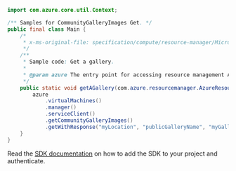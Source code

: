 ```java
import com.azure.core.util.Context;

/** Samples for CommunityGalleryImages Get. */
public final class Main {
    /*
     * x-ms-original-file: specification/compute/resource-manager/Microsoft.Compute/stable/2021-07-01/examples/communityGallery/GetACommunityGalleryImage.json
     */
    /**
     * Sample code: Get a gallery.
     *
     * @param azure The entry point for accessing resource management APIs in Azure.
     */
    public static void getAGallery(com.azure.resourcemanager.AzureResourceManager azure) {
        azure
            .virtualMachines()
            .manager()
            .serviceClient()
            .getCommunityGalleryImages()
            .getWithResponse("myLocation", "publicGalleryName", "myGalleryImageName", Context.NONE);
    }
}
```

Read the [SDK documentation](https://github.com/Azure/azure-sdk-for-java/blob/azure-resourcemanager_2.15.0/sdk/resourcemanager/azure-resourcemanager/README.md) on how to add the SDK to your project and authenticate.
